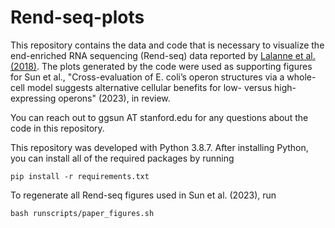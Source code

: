 # Rend-seq-plots

This repository contains the data and code that is necessary to
visualize the end-enriched RNA sequencing (Rend-seq) data reported
by [Lalanne et al. (2018)](https://www.sciencedirect.com/science/article/pii/S0092867418302873). The plots generated by the code were used as supporting figures
for Sun et al., "Cross-evaluation of E. coli’s operon structures
via a whole-cell model suggests alternative cellular benefits
for low- versus high-expressing operons" (2023), in review.

You can reach out to ggsun AT stanford.edu for any questions
about the code in this repository.

This repository was developed with Python 3.8.7. After installing Python, you can install
all of the required packages by running

```shell
pip install -r requirements.txt
```

To regenerate all Rend-seq figures used in Sun et al. (2023), run

```shell
bash runscripts/paper_figures.sh
```
